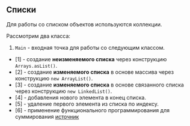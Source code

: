 ## Списки

Для работы со списком объектов используются коллекции.

Рассмотрим два класса:

1. `Main` - входная точка для работы со следующим классом.

- [1] - создание **неизменяемого списка** через конструкцию `Arrays.asList()`.
- [2] - создание **изменяемого списка** в основе массива через конструкцию `new ArrayList()`.
- [3] - создание **изменяемого списка** в основе связанного списка через конструкцию `new LinkedList()`.
- [4] - добавления нового элемента в конец списка.
- [5] - удаление первого элемента из списка по индексу.
- [6] - применение функционального программирования для
  суммирования [источник](https://www.baeldung.com/java-stream-sum)